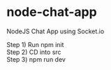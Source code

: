 # node-chat-app
NodeJS Chat App using Socket.io

Step 1) Run npm init  
Step 2) CD into src  
Step 3) npm run dev  
